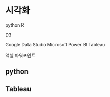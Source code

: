 # 시각화 

python
R

D3 

Google Data Studio
Microsoft Power BI
Tableau

액셀
파워포인트

## python

## Tableau